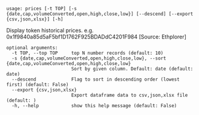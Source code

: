 ```
usage: prices [-t TOP] [-s {date,cap,volumeConverted,open,high,close,low}] [--descend] [--export {csv,json,xlsx}] [-h]
```

Display token historical prices. e.g. 0x1f9840a85d5aF5bf1D1762F925BDADdC4201F984 [Source: Ethplorer]

```
optional arguments:
  -t TOP, --top TOP     top N number records (default: 10)
  -s {date,cap,volumeConverted,open,high,close,low}, --sort {date,cap,volumeConverted,open,high,close,low}
                        Sort by given column. Default: date (default: date)
  --descend             Flag to sort in descending order (lowest first) (default: False)
  --export {csv,json,xlsx}
                        Export dataframe data to csv,json,xlsx file (default: )
  -h, --help            show this help message (default: False)
```
